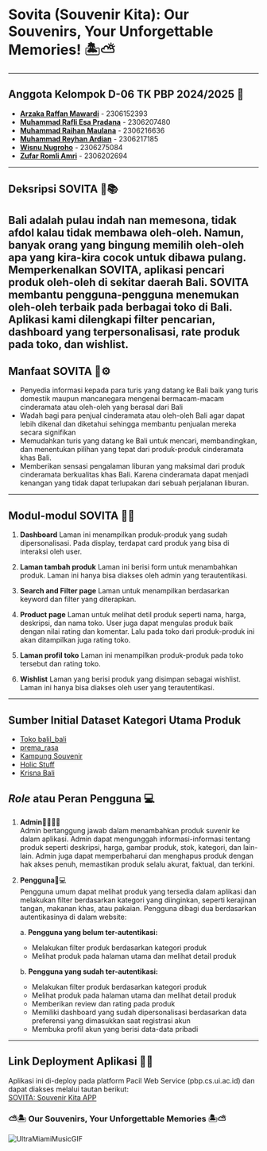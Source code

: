 # Sovita (Souvenir Kita): Our Souvenirs, Your Unforgettable Memories! 🏝️⛅
---

## Anggota Kelompok D-06 TK PBP 2024/2025 🧑
* [**Arzaka Raffan Mawardi**](https://github.com/ArzakaRaffan) - 2306152393
* [**Muhammad Rafli Esa Pradana**](https://github.com/rafliesa) - 2306207480
* [**Muhammad Raihan Maulana**](https://github.com/MaulRai) - 2306216636
* [**Muhammad Reyhan Ardian**](https://github.com/reyhanardian16) - 2306217185
* [**Wisnu Nugroho**](https://github.com/wsnugroho) - 2306275084
* [**Zufar Romli Amri**](https://github.com/zufarra) - 2306202694

---
## Deksripsi SOVITA 🏪📚
   Bali adalah pulau indah nan memesona, tidak afdol kalau tidak membawa oleh-oleh. Namun, banyak orang yang bingung memilih oleh-oleh apa yang kira-kira cocok untuk dibawa pulang. Memperkenalkan **SOVITA**, aplikasi pencari produk oleh-oleh di sekitar daerah Bali. **SOVITA** membantu pengguna-pengguna menemukan oleh-oleh terbaik pada berbagai toko di Bali. Aplikasi kami dilengkapi filter pencarian, dashboard yang terpersonalisasi, rate produk pada toko, dan wishlist.
---
## Manfaat SOVITA 🤖⚙️
* Penyedia informasi kepada para turis yang datang ke Bali baik yang turis domestik maupun mancanegara mengenai bermacam-macam cinderamata atau oleh-oleh yang berasal dari Bali
* Wadah bagi para penjual cinderamata atau oleh-oleh Bali agar dapat lebih dikenal dan diketahui sehingga membantu penjualan mereka secara signifikan
* Memudahkan turis yang datang ke Bali untuk mencari, membandingkan, dan menentukan pilihan yang tepat dari produk-produk cinderamata khas Bali.
* Memberikan sensasi pengalaman liburan yang maksimal dari produk cinderamata berkualitas khas Bali. Karena cinderamata dapat menjadi kenangan yang tidak dapat terlupakan dari sebuah perjalanan liburan.
---
## Modul-modul SOVITA 📢📌
1. **Dashboard**
Laman ini menampilkan produk-produk yang sudah dipersonalisasi. Pada display, terdapat card produk yang bisa di interaksi oleh user.

2. **Laman tambah produk**
Laman ini berisi form untuk menambahkan produk. Laman ini hanya bisa diakses oleh admin yang terautentikasi.

3. **Search and Filter page**
Laman untuk menampilkan berdasarkan keyword dan filter yang diterapkan.

4. **Product page**
Laman untuk melihat detil produk seperti nama, harga, deskripsi, dan nama toko. User juga dapat mengulas produk baik dengan nilai rating dan komentar. Lalu pada toko dari produk-produk ini akan ditampilkan juga rating toko.

5. **Laman profil toko**
Laman ini menampilkan produk-produk pada toko tersebut dan rating toko.

6. **Wishlist**
Laman yang berisi produk yang disimpan sebagai wishlist. Laman ini hanya bisa diakses oleh user  yang terautentikasi.
---
## Sumber Initial Dataset Kategori Utama Produk
* [Toko balil_bali](https://shopee.co.id/tokobali_bali.38?entryPoint=ShopBySearch&searchKeyword=bali&is_from_login=true)
* [prema_rasa](https://shopee.co.id/prema_rasa?entryPoint=ShopBySearch&searchKeyword=oleh%20oleh%20khas%20bali)
* [Kampung Souvenir](https://shopee.co.id/kampungsouvenir?categoryId=100017&entryPoint=ShopByPDP&itemId=1422862357&upstream=search)
* [Holic Stuff](https://shopee.co.id/holic.stuff?categoryId=100017&entryPoint=ShopByPDP&itemId=11141834447&upstream=search)
* [Krisna Bali](https://shop.krisnabali.co.id/store/)
## _Role_ atau Peran Pengguna 💻
1. **Admin**🧑‍💻👨‍💻\
   Admin bertanggung jawab dalam menambahkan produk suvenir ke dalam aplikasi. Admin dapat mengunggah informasi-informasi tentang produk seperti deskripsi, harga, gambar produk, stok, kategori, dan lain-lain. Admin juga dapat memperbaharui dan menghapus produk dengan hak akses penuh, memastikan produk selalu akurat, faktual, dan terkini.

2. **Pengguna**🥷💻\
Pengguna umum dapat melihat produk yang tersedia dalam aplikasi dan melakukan filter berdasarkan kategori yang diinginkan, seperti kerajinan tangan, makanan khas, atau pakaian. Pengguna dibagi dua berdasarkan autentikasinya di dalam website:


   a. **Pengguna yang belum ter-autentikasi:**
      - Melakukan filter produk berdasarkan kategori produk
      - Melihat produk pada halaman utama dan melihat detail produk


   b. **Pengguna yang sudah ter-autentikasi:**
      - Melakukan filter produk berdasarkan kategori produk
      - Melihat produk pada halaman utama dan melihat detail produk
      - Memberikan review dan rating pada produk
      - Memiliki dashboard yang sudah dipersonalisasi berdasarkan data preferensi yang dimasukkan saat registrasi akun
      - Membuka profil akun yang berisi data-data pribadi

---
## Link Deployment Aplikasi 🔗🚀
Aplikasi ini di-deploy pada platform Pacil Web Service (pbp.cs.ui.ac.id) dan dapat diakses melalui tautan berikut:\
[SOVITA: Souvenir Kita APP](https://muhammad-rafli33-souvenirkita.pbp.cs.ui.ac.id/)

### ⛅🏝️ Our Souvenirs, Your Unforgettable Memories 🏝️⛅
![UltraMiamiMusicGIF](https://github.com/user-attachments/assets/f85c8603-9108-49d6-877b-ff1c62d82cd2)

